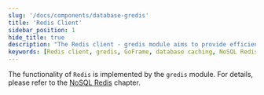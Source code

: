 ```yaml
---
slug: '/docs/components/database-gredis'
title: 'Redis Client'
sidebar_position: 1
hide_title: true
description: "The Redis client - gredis module aims to provide efficient database caching operations through the GoFrame framework. Users can explore how to optimize Redis-related applications under the GoFrame framework to achieve high-performance Redis functionality."
keywords: [Redis client, gredis, GoFrame, database caching, NoSQL Redis, Redis functionality, caching operations, efficient, module, application optimization]
---
```


The functionality of `Redis` is implemented by the `gredis` module. For details, please refer to the [NoSQL Redis](../NoSQL%20Redis/NoSQL%20Redis.md) chapter.